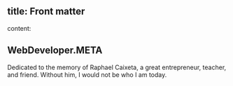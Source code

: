 title: Front matter
----
content:

## WebDeveloper.META

Dedicated to the memory of Raphael Caixeta, a great entrepreneur, teacher, and friend. Without him, I would not be who I am today.
